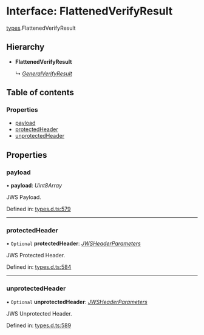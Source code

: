 # Interface: FlattenedVerifyResult

[types](../modules/types.md).FlattenedVerifyResult

## Hierarchy

* **FlattenedVerifyResult**

  ↳ [*GeneralVerifyResult*](types.generalverifyresult.md)

## Table of contents

### Properties

- [payload](types.flattenedverifyresult.md#payload)
- [protectedHeader](types.flattenedverifyresult.md#protectedheader)
- [unprotectedHeader](types.flattenedverifyresult.md#unprotectedheader)

## Properties

### payload

• **payload**: *Uint8Array*

JWS Payload.

Defined in: [types.d.ts:579](https://github.com/panva/jose/blob/v3.10.0/src/types.d.ts#L579)

___

### protectedHeader

• `Optional` **protectedHeader**: [*JWSHeaderParameters*](types.jwsheaderparameters.md)

JWS Protected Header.

Defined in: [types.d.ts:584](https://github.com/panva/jose/blob/v3.10.0/src/types.d.ts#L584)

___

### unprotectedHeader

• `Optional` **unprotectedHeader**: [*JWSHeaderParameters*](types.jwsheaderparameters.md)

JWS Unprotected Header.

Defined in: [types.d.ts:589](https://github.com/panva/jose/blob/v3.10.0/src/types.d.ts#L589)

